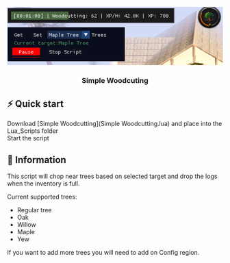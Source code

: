 <a name="readme-top"></a>
<div align="center">
  <a href="https://github.com/0Nocturnal/luascripts">
    <img src="images/Basic WC.png" alt="wc">
  </a>
  <h3 align="center">Simple Woodcuting</h3>
</div>

## ⚡️ Quick start

Download [Simple Woodcutting](Simple Woodcutting.lua) and place into the Lua_Scripts folder<br>
Start the script

## 📖 Information

This script will chop near trees based on selected target and drop the logs when the inventory is full.

Current supported trees:
- Regular tree
- Oak
- Willow
- Maple
- Yew

If you want to add more trees you will need to add on Config region.
